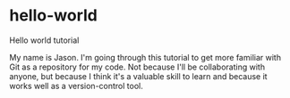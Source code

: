 # hello-world
Hello world tutorial

My name is Jason. I'm going through this tutorial to get more familiar with Git as a repository for my code. Not because I'll be collaborating with anyone, but because I think it's a valuable skill to learn and because it works well as a version-control tool.
